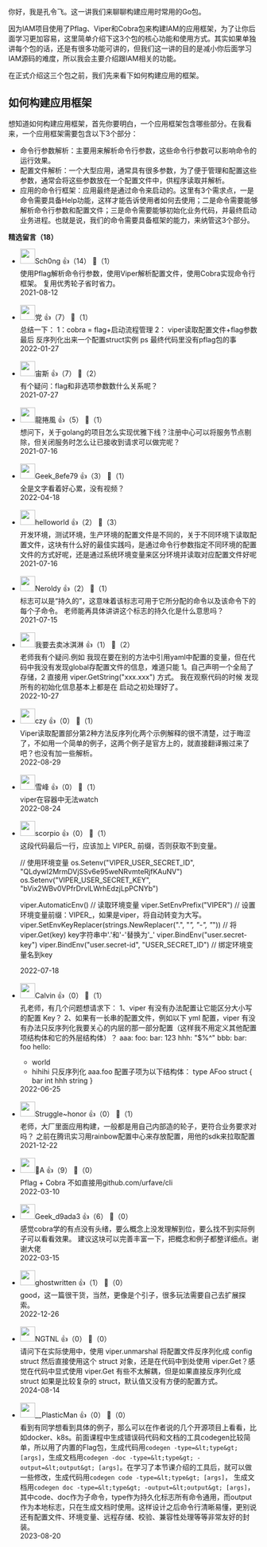 你好，我是孔令飞。这一讲我们来聊聊构建应用时常用的Go包。

因为IAM项目使用了Pflag、Viper和Cobra包来构建IAM的应用框架，为了让你后面学习更加容易，这里简单介绍下这3个包的核心功能和使用方式。其实如果单独讲每个包的话，还是有很多功能可讲的，但我们这一讲的目的是减小你后面学习IAM源码的难度，所以我会主要介绍跟IAM相关的功能。

在正式介绍这三个包之前，我们先来看下如何构建应用的框架。

## 如何构建应用框架

想知道如何构建应用框架，首先你要明白，一个应用框架包含哪些部分。在我看来，一个应用框架需要包含以下3个部分：

- 命令行参数解析：主要用来解析命令行参数，这些命令行参数可以影响命令的运行效果。
- 配置文件解析：一个大型应用，通常具有很多参数，为了便于管理和配置这些参数，通常会将这些参数放在一个配置文件中，供程序读取并解析。
- 应用的命令行框架：应用最终是通过命令来启动的。这里有3个需求点，一是命令需要具备Help功能，这样才能告诉使用者如何去使用；二是命令需要能够解析命令行参数和配置文件；三是命令需要能够初始化业务代码，并最终启动业务进程。也就是说，我们的命令需要具备框架的能力，来纳管这3个部分。
<div><strong>精选留言（18）</strong></div><ul>
<li><img src="https://static001.geekbang.org/account/avatar/00/11/7a/d2/4ba67c0c.jpg" width="30px"><span>Sch0ng</span> 👍（14） 💬（1）<div>使用Pflag解析命令行参数，使用Viper解析配置文件，使用Cobra实现命令行框架。
复用优秀轮子省时省力。</div>2021-08-12</li><br/><li><img src="https://static001.geekbang.org/account/avatar/00/10/5b/66/ad35bc68.jpg" width="30px"><span>党</span> 👍（7） 💬（1）<div>总结一下：
1：cobra = flag+启动流程管理
2： viper读取配置文件+flag参数 最后 反序列化出来一个配置struct实例
ps 最终代码里没有pflag包的事</div>2022-01-27</li><br/><li><img src="https://static001.geekbang.org/account/avatar/00/1f/26/34/891dd45b.jpg" width="30px"><span>宙斯</span> 👍（7） 💬（2）<div>有个疑问：flag和非选项参数数什么关系呢？</div>2021-07-27</li><br/><li><img src="https://static001.geekbang.org/account/avatar/00/16/6f/01/7b82dd50.jpg" width="30px"><span>龍捲風</span> 👍（5） 💬（1）<div>想问下，关于golang的项目怎么实现优雅下线？注册中心可以将服务节点剔除，但关闭服务时怎么让已接收到请求可以做完呢？</div>2021-07-16</li><br/><li><img src="" width="30px"><span>Geek_8efe79</span> 👍（3） 💬（1）<div>全是文字看着好心累，没有视频？</div>2022-04-18</li><br/><li><img src="https://static001.geekbang.org/account/avatar/00/10/dd/09/feca820a.jpg" width="30px"><span>helloworld</span> 👍（2） 💬（3）<div>开发环境，测试环境，生产环境的配置文件是不同的，关于不同环境下读取配置文件，这块有什么好的最佳实践吗，是通过命令行参数指定不同环境的配置文件的方式好呢，还是通过系统环境变量来区分环境并读取对应配置文件好呢</div>2021-07-16</li><br/><li><img src="https://static001.geekbang.org/account/avatar/00/25/f5/ed/d23daf19.jpg" width="30px"><span>Neroldy</span> 👍（2） 💬（1）<div>标志可以是“持久的”，这意味着该标志可用于它所分配的命令以及该命令下的每个子命令。
老师能再具体讲讲这个标志的持久化是什么意思吗？</div>2021-07-15</li><br/><li><img src="https://static001.geekbang.org/account/avatar/00/2d/66/35/c3fa51c0.jpg" width="30px"><span>我要去卖冰淇淋</span> 👍（1） 💬（2）<div>老师我有个疑问.例如 我现在要在别的方法中引用yaml中配置的变量，但在代码中我没有发现global存配置文件的信息，难道只能 1。自己声明一个全局了存储，2 直接用 viper.GetString(&quot;xxx.xxx&quot;) 方式。
我在观察代码的时候 发现所有的初始化信息基本上都是在 启动之初处理好了。</div>2022-10-27</li><br/><li><img src="https://static001.geekbang.org/account/avatar/00/24/9a/6f/c4490cf2.jpg" width="30px"><span>czy</span> 👍（0） 💬（1）<div>Viper读取配置部分第2种方法反序列化两个示例解释的很不清楚，过于晦涩了，不如用一个简单的例子，这两个例子是官方上的，就直接翻译搬过来了吧？也没有加一些解析。</div>2022-08-29</li><br/><li><img src="https://static001.geekbang.org/account/avatar/00/25/01/53/eafa07ae.jpg" width="30px"><span>雪峰</span> 👍（0） 💬（1）<div>viper在容器中无法watch</div>2022-08-24</li><br/><li><img src="https://static001.geekbang.org/account/avatar/00/13/4f/66/88acb1cc.jpg" width="30px"><span>scorpio</span> 👍（0） 💬（1）<div>这段代码最后一行，应该加上 VIPER_ 前缀，否则获取不到变量。

&#47;&#47; 使用环境变量
os.Setenv(&quot;VIPER_USER_SECRET_ID&quot;, &quot;QLdywI2MrmDVjSSv6e95weNRvmteRjfKAuNV&quot;)
os.Setenv(&quot;VIPER_USER_SECRET_KEY&quot;, &quot;bVix2WBv0VPfrDrvlLWrhEdzjLpPCNYb&quot;)

viper.AutomaticEnv()                                             &#47;&#47; 读取环境变量
viper.SetEnvPrefix(&quot;VIPER&quot;)                                      &#47;&#47; 设置环境变量前缀：VIPER_，如果是viper，将自动转变为大写。
viper.SetEnvKeyReplacer(strings.NewReplacer(&quot;.&quot;, &quot;_&quot;, &quot;-&quot;, &quot;_&quot;)) &#47;&#47; 将viper.Get(key) key字符串中&#39;.&#39;和&#39;-&#39;替换为&#39;_&#39;
viper.BindEnv(&quot;user.secret-key&quot;)
viper.BindEnv(&quot;user.secret-id&quot;, &quot;USER_SECRET_ID&quot;) &#47;&#47; 绑定环境变量名到key</div>2022-07-18</li><br/><li><img src="https://static001.geekbang.org/account/avatar/00/18/75/bc/89d88775.jpg" width="30px"><span>Calvin</span> 👍（0） 💬（1）<div>孔老师，有几个问题想请求下：
1、viper 有没有办法配置让它能区分大小写的配置 Key？
2、如果有一长串的配置文件，例如以下 yml 配置，viper 有没有办法只反序列化我要关心的内层的那一部分配置（这样我不用定义其他配置项结构体和它的外层结构体）？
aaa:
  foo:
    bar: 123
    hhh: &quot;$%^&quot;
bbb:
  bar: foo
  hello:
  - world
  - hihihi
只反序列化 aaa.foo 配置子项为以下结构体：
type AFoo struct {
    bar  int
    hhh string
}</div>2022-06-25</li><br/><li><img src="https://thirdwx.qlogo.cn/mmopen/vi_32/rSzzqGwHcvhwPejiaPsCY9XBX7ib7zTxJ6cUDORdhGIakX8dTPVsz6ibud5ec1FeWQGTseF2TPRECCjky5JMlHvDg/132" width="30px"><span>Struggle~honor</span> 👍（0） 💬（1）<div>老师，大厂里面应用构建，一般都是用自己内部造的轮子，更符合业务要求对吗？ 之前在腾讯实习用rainbow配置中心来存放配置，用他的sdk来拉取配置</div>2021-12-22</li><br/><li><img src="https://static001.geekbang.org/account/avatar/00/10/68/d4/c9b5d3f9.jpg" width="30px"><span>💎A</span> 👍（9） 💬（0）<div>Pflag + Cobra 不如直接用github.com&#47;urfave&#47;cli</div>2022-03-10</li><br/><li><img src="https://static001.geekbang.org/account/avatar/00/29/d6/a2/bff28e13.jpg" width="30px"><span>Geek_d9ada3</span> 👍（6） 💬（0）<div>感觉cobra学的有点没有头绪，要么概念上没发理解到位，要么找不到实际例子可以看看效果。 建议这块可以完善丰富一下，把概念和例子都整详细点。谢谢大佬</div>2022-03-15</li><br/><li><img src="https://static001.geekbang.org/account/avatar/00/13/f6/24/547439f1.jpg" width="30px"><span>ghostwritten</span> 👍（1） 💬（0）<div>good，这一篇很干货，当然，更像是个引子，很多玩法需要自己去扩展探索。</div>2022-12-26</li><br/><li><img src="https://static001.geekbang.org/account/avatar/00/18/50/8d/b1d352f1.jpg" width="30px"><span>NGTNL</span> 👍（0） 💬（0）<div>请问下在实际使用中，使用 viper.unmarshal 将配置文件反序列化成 config struct 然后直接使用这个 struct 对象，还是在代码中到处使用 viper.Get？感觉在代码中显式使用 viper.Get 有些不太解耦，但是如果直接反序列化成 struct 如果是比较复杂的 struct，默认值又没有方便的配置方式。</div>2024-08-14</li><br/><li><img src="https://static001.geekbang.org/account/avatar/00/19/93/2a/08675e68.jpg" width="30px"><span>__PlasticMan</span> 👍（0） 💬（0）<div>看到有同学想看到具体的例子，那么可以在作者说的几个开源项目上看看，比如docker、k8s。前面课程中生成错误码代码和文档的工具codegen比较简单，所以用了内置的Flag包，生成代码用`codegen -type=&lt;type&gt; [args]`，生成文档用`codegen -doc -type=&lt;type&gt; -output=&lt;output&gt; [args]`。在学习了本节课介绍的工具后，就可以做一些修改，生成代码用`codegen code -type=&lt;type&gt; [args]`， 生成文档用`codegen doc -type=&lt;type&gt; -output=&lt;output&gt; [args]`，其中code、doc作为子命令，type作为持久化标志所有命令通用，而output作为本地标志，只在生成文档时使用。这样设计之后命令行清晰易懂，更别说还有配置文件、环境变量、远程存储、校验、兼容性处理等等非常友好的封装。</div>2023-08-20</li><br/>
</ul>